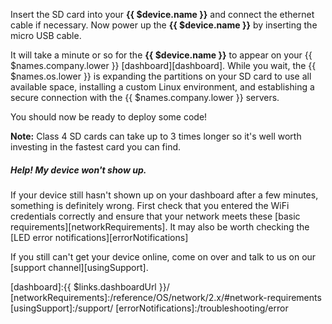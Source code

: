 Insert the SD card into your **{{ $device.name }}** and connect the ethernet cable if necessary. Now power up the **{{ $device.name }}** by inserting the micro USB cable.

It will take a minute or so for the **{{ $device.name }}** to appear on your {{ $names.company.lower }} [dashboard][dashboard]. While you wait, the {{ $names.os.lower }} is expanding the partitions on your SD card to use all available space, installing a custom Linux environment, and establishing a secure connection with the {{ $names.company.lower }} servers.

You should now be ready to deploy some code!

__Note:__ Class 4 SD cards can take up to 3 times longer so it's well worth investing in the fastest card you can find.

##### Help! My device won't show up.
If your device still hasn't shown up on your dashboard after a few minutes, something is definitely wrong. First check that you entered the WiFi credentials correctly and ensure that your network meets these [basic requirements][networkRequirements]. It may also be worth checking the [LED error notifications][errorNotifications]

If you still can't get your device online, come on over and talk to us on our [support channel][usingSupport].

[dashboard]:{{ $links.dashboardUrl }}/
[networkRequirements]:/reference/OS/network/2.x/#network-requirements
[usingSupport]:/support/
[errorNotifications]:/troubleshooting/error
